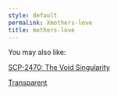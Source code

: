 ```yaml
---
style: default
permalink: Xmothers-love
title: mothers-love
---
```

You may also like:

[SCP-2470: The Void Singularity](http://scp-wiki.net/scp-2470)

[Transparent](http://scp-wiki.net/transparent)
